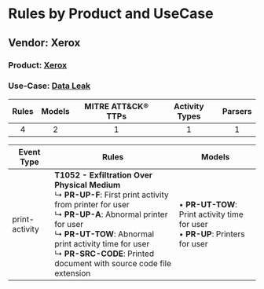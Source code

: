 Rules by Product and UseCase
============================
Vendor: Xerox
-------------
### Product: [Xerox](../ds_xerox_xerox.md)
### Use-Case: [Data Leak](../../../../UseCases/uc_data_leak.md)

| Rules | Models | MITRE ATT&CK® TTPs | Activity Types | Parsers |
|:-----:|:------:|:------------------:|:--------------:|:-------:|
|   4   |   2    |         1          |       1        |    1    |

| Event Type     | Rules    | Models    |
| ---- | ---- | ---- |
| print-activity | <b>T1052 - Exfiltration Over Physical Medium</b><br> ↳ <b>PR-UP-F</b>: First print activity from printer for user<br> ↳ <b>PR-UP-A</b>: Abnormal printer for user<br> ↳ <b>PR-UT-TOW</b>: Abnormal print activity time for user<br> ↳ <b>PR-SRC-CODE</b>: Printed document with source code file extension |  • <b>PR-UT-TOW</b>: Print activity time for user<br> • <b>PR-UP</b>: Printers for user |